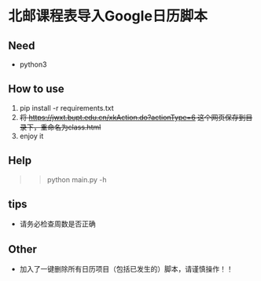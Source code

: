 # 北邮课程表导入Google日历脚本

## Need
* python3

## How to use

1. pip install -r requirements.txt  
2. ~~将 https://jwxt.bupt.edu.cn/xkAction.do?actionType=6 这个网页保存到目录下，重命名为class.html~~
3. enjoy it 

## Help
>> python main.py -h

## tips

* 请务必检查周数是否正确

## Other

* 加入了一键删除所有日历项目（包括已发生的）脚本，请谨慎操作！！